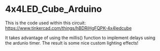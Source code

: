 # 4x4LED_Cube_Arduino

This is the code used within this circuit:
https://www.tinkercad.com/things/hBDRiHgFQPK-4x4ledcube

It takes advantage of using the millis() function to implement delays using the ardunio timer. The result is some nice custom lighting effects!
